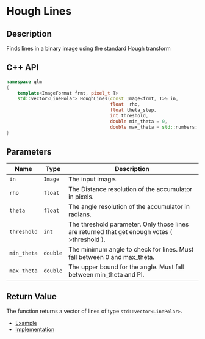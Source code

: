 # Hough Lines

## Description
Finds lines in a binary image using the standard Hough transform
## C++ API
```c++
namespace qlm
{
	template<ImageFormat frmt, pixel_t T>
	std::vector<LinePolar> HoughLines(const Image<frmt, T>& in,
									  float  rho, 
									  float theta_step, 
									  int threshold,
									  double min_theta = 0,
									  double max_theta = std::numbers::pi);
}
```


## Parameters

| Name        | Type         | Description                                                                                  |
|-------------|--------------|----------------------------------------------------------------------------------------------|
| `in`        | `Image`      | The input image.                                                                             |
| `rho`       | `float`      | The Distance resolution of the accumulator in pixels.                                        |
| `theta`     | `float`      | The angle resolution of the accumulator in radians.                                          |
| `threshold` | `int`        | The threshold parameter. Only those lines are returned that get enough votes ( >threshold ). |
| `min_theta` | `double`     | The minimum angle to check for lines. Must fall between 0 and max_theta.                     |
| `max_theta` | `double`     | The upper bound for the angle. Must fall between min_theta and PI.                         |

## Return Value
The function returns a vector of lines of type `std::vector<LinePolar>`.

* [Example](../../../Examples/Features%20Detection/HoughLines)
* [Implementation](../../../../code/HoughLines/HoughLines.cpp)
